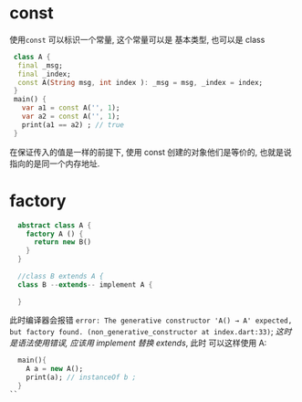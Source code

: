 # const 
使用`const` 可以标识一个常量, 这个常量可以是 基本类型, 也可以是 class

```dart
 class A {
  final _msg;
  final _index;
  const A(String msg, int index ): _msg = msg, _index = index;
 }
 main() {
   var a1 = const A('', 1);
   var a2 = const A('', 1);
   print(a1 == a2) ; // true 
 }
```

在保证传入的值是一样的前提下, 使用 const 创建的对象他们是等价的, 也就是说指向的是同一个内存地址.


# factory 

```dart
  abstract class A {
    factory A () {
      return new B()
    }
  }
  
  //class B extends A {
  class B --extends-- implement A {
  
  }
```

此时编译器会报错 `error: The generative constructor 'A() → A' expected, but factory found. (non_generative_constructor at index.dart:33)`;
*这时是语法使用错误, 应该用 implement 替换 extends*, 此时 可以这样使用 A:

```dart
  main(){
    A a = new A();
    print(a); // instanceOf b ;
  }
``

